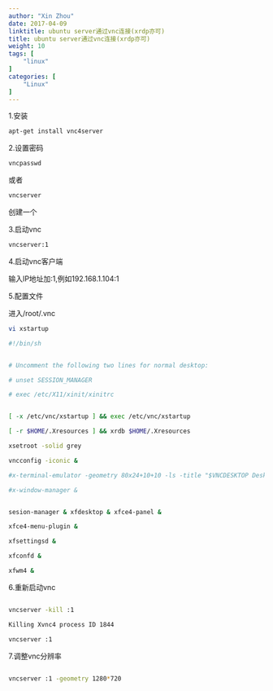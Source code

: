 ```yaml
---
author: "Xin Zhou"
date: 2017-04-09
linktitle: ubuntu server通过vnc连接(xrdp亦可)
title: ubuntu server通过vnc连接(xrdp亦可)
weight: 10
tags: [
    "linux"
]
categories: [
    "Linux"
]
---
```

1.安装

```bash
apt-get install vnc4server
```

2.设置密码

```bash
vncpasswd
```

或者

```bash
vncserver
```

创建一个

3.启动vnc

```bash
vncserver:1
```

4.启动vnc客户端

输入IP地址加:1,例如192.168.1.104:1

5.配置文件

进入/root/.vnc

```bash
vi xstartup

#!/bin/sh


# Uncomment the following two lines for normal desktop:

# unset SESSION_MANAGER

# exec /etc/X11/xinit/xinitrc


[ -x /etc/vnc/xstartup ] && exec /etc/vnc/xstartup   

[ -r $HOME/.Xresources ] && xrdb $HOME/.Xresources   

xsetroot -solid grey

vncconfig -iconic &

#x-terminal-emulator -geometry 80x24+10+10 -ls -title "$VNCDESKTOP Desktop" &

#x-window-manager &


sesion-manager & xfdesktop & xfce4-panel &

xfce4-menu-plugin &

xfsettingsd &

xfconfd &

xfwm4 &  

```

6.重新启动vnc

```bash

vncserver -kill :1   

Killing Xvnc4 process ID 1844   

vncserver :1   

```

7.调整vnc分辨率



```bash

vncserver :1 -geometry 1280*720

```


